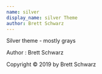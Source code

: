 ```yaml
---
name: silver
display_name: silver Theme
author: Brett Schwarz
---
```

Silver theme - mostly grays

Author
: Brett Schwarz

Copyright © 2019 by Brett Schwarz
